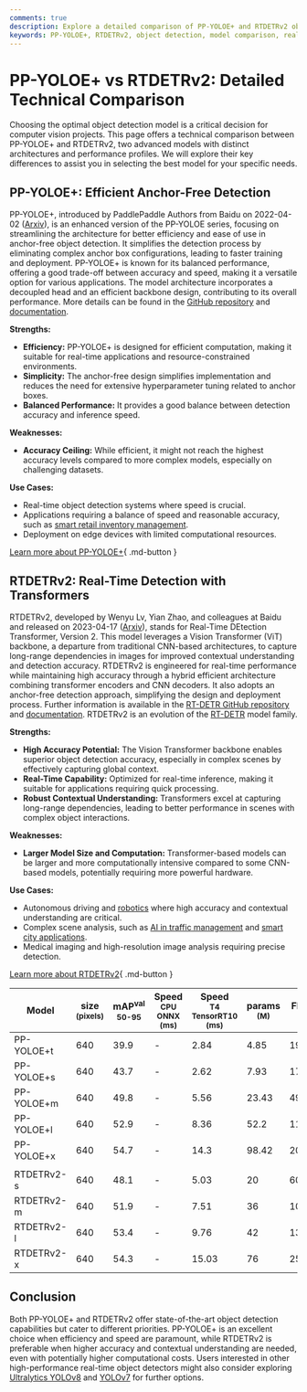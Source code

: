 ```yaml
---
comments: true
description: Explore a detailed comparison of PP-YOLOE+ and RTDETRv2 object detection models, analyzing performance, accuracy, and use cases to guide your decision.
keywords: PP-YOLOE+, RTDETRv2, object detection, model comparison, real-time detection, anchor-free detection, transformers, ultralytics, computer vision
---
```


# PP-YOLOE+ vs RTDETRv2: Detailed Technical Comparison

Choosing the optimal object detection model is a critical decision for computer vision projects. This page offers a technical comparison between PP-YOLOE+ and RTDETRv2, two advanced models with distinct architectures and performance profiles. We will explore their key differences to assist you in selecting the best model for your specific needs.

<script async src="https://cdn.jsdelivr.net/npm/chart.js"></script>
<script defer src="../../javascript/benchmark.js"></script>

<canvas id="modelComparisonChart" width="1024" height="400" active-models='["PP-YOLOE+", "RTDETRv2"]'></canvas>

## PP-YOLOE+: Efficient Anchor-Free Detection

PP-YOLOE+, introduced by PaddlePaddle Authors from Baidu on 2022-04-02 ([Arxiv](https://arxiv.org/abs/2203.16250)), is an enhanced version of the PP-YOLOE series, focusing on streamlining the architecture for better efficiency and ease of use in anchor-free object detection. It simplifies the detection process by eliminating complex anchor box configurations, leading to faster training and deployment. PP-YOLOE+ is known for its balanced performance, offering a good trade-off between accuracy and speed, making it a versatile option for various applications. The model architecture incorporates a decoupled head and an efficient backbone design, contributing to its overall performance. More details can be found in the [GitHub repository](https://github.com/PaddlePaddle/PaddleDetection/) and [documentation](https://github.com/PaddlePaddle/PaddleDetection/blob/release/2.8.1/configs/ppyoloe/README.md).

**Strengths:**

- **Efficiency:** PP-YOLOE+ is designed for efficient computation, making it suitable for real-time applications and resource-constrained environments.
- **Simplicity:** The anchor-free design simplifies implementation and reduces the need for extensive hyperparameter tuning related to anchor boxes.
- **Balanced Performance:** It provides a good balance between detection accuracy and inference speed.

**Weaknesses:**

- **Accuracy Ceiling:** While efficient, it might not reach the highest accuracy levels compared to more complex models, especially on challenging datasets.

**Use Cases:**

- Real-time object detection systems where speed is crucial.
- Applications requiring a balance of speed and reasonable accuracy, such as [smart retail inventory management](https://www.ultralytics.com/blog/ai-for-smarter-retail-inventory-management).
- Deployment on edge devices with limited computational resources.

[Learn more about PP-YOLOE+](https://github.com/PaddlePaddle/PaddleDetection/blob/release/2.8.1/configs/ppyoloe/README.md){ .md-button }

## RTDETRv2: Real-Time Detection with Transformers

RTDETRv2, developed by Wenyu Lv, Yian Zhao, and colleagues at Baidu and released on 2023-04-17 ([Arxiv](https://arxiv.org/abs/2304.08069)), stands for Real-Time DEtection Transformer, Version 2. This model leverages a Vision Transformer (ViT) backbone, a departure from traditional CNN-based architectures, to capture long-range dependencies in images for improved contextual understanding and detection accuracy. RTDETRv2 is engineered for real-time performance while maintaining high accuracy through a hybrid efficient architecture combining transformer encoders and CNN decoders. It also adopts an anchor-free detection approach, simplifying the design and deployment process. Further information is available in the [RT-DETR GitHub repository](https://github.com/lyuwenyu/RT-DETR/tree/main/rtdetrv2_pytorch) and [documentation](https://github.com/lyuwenyu/RT-DETR/tree/main/rtdetrv2_pytorch#readme). RTDETRv2 is an evolution of the [RT-DETR](https://docs.ultralytics.com/models/rtdetr/) model family.

**Strengths:**

- **High Accuracy Potential:** The Vision Transformer backbone enables superior object detection accuracy, especially in complex scenes by effectively capturing global context.
- **Real-Time Capability:** Optimized for real-time inference, making it suitable for applications requiring quick processing.
- **Robust Contextual Understanding:** Transformers excel at capturing long-range dependencies, leading to better performance in scenes with complex object interactions.

**Weaknesses:**

- **Larger Model Size and Computation:** Transformer-based models can be larger and more computationally intensive compared to some CNN-based models, potentially requiring more powerful hardware.

**Use Cases:**

- Autonomous driving and [robotics](https://www.ultralytics.com/blog/from-algorithms-to-automation-ais-role-in-robotics) where high accuracy and contextual understanding are critical.
- Complex scene analysis, such as [AI in traffic management](https://www.ultralytics.com/blog/ai-in-traffic-management-from-congestion-to-coordination) and [smart city applications](https://www.ultralytics.com/blog/computer-vision-ai-in-smart-cities).
- Medical imaging and high-resolution image analysis requiring precise detection.

[Learn more about RTDETRv2](https://docs.ultralytics.com/models/rtdetr/){ .md-button }

| Model      | size<br><sup>(pixels) | mAP<sup>val<br>50-95 | Speed<br><sup>CPU ONNX<br>(ms) | Speed<br><sup>T4 TensorRT10<br>(ms) | params<br><sup>(M) | FLOPs<br><sup>(B) |
| ---------- | --------------------- | -------------------- | ------------------------------ | ----------------------------------- | ------------------ | ----------------- |
| PP-YOLOE+t | 640                   | 39.9                 | -                              | 2.84                                | 4.85               | 19.15             |
| PP-YOLOE+s | 640                   | 43.7                 | -                              | 2.62                                | 7.93               | 17.36             |
| PP-YOLOE+m | 640                   | 49.8                 | -                              | 5.56                                | 23.43              | 49.91             |
| PP-YOLOE+l | 640                   | 52.9                 | -                              | 8.36                                | 52.2               | 110.07            |
| PP-YOLOE+x | 640                   | 54.7                 | -                              | 14.3                                | 98.42              | 206.59            |
|            |                       |                      |                                |                                     |                    |                   |
| RTDETRv2-s | 640                   | 48.1                 | -                              | 5.03                                | 20                 | 60                |
| RTDETRv2-m | 640                   | 51.9                 | -                              | 7.51                                | 36                 | 100               |
| RTDETRv2-l | 640                   | 53.4                 | -                              | 9.76                                | 42                 | 136               |
| RTDETRv2-x | 640                   | 54.3                 | -                              | 15.03                               | 76                 | 259               |

## Conclusion

Both PP-YOLOE+ and RTDETRv2 offer state-of-the-art object detection capabilities but cater to different priorities. PP-YOLOE+ is an excellent choice when efficiency and speed are paramount, while RTDETRv2 is preferable when higher accuracy and contextual understanding are needed, even with potentially higher computational costs. Users interested in other high-performance real-time object detectors might also consider exploring [Ultralytics YOLOv8](https://docs.ultralytics.com/models/yolov8/) and [YOLOv7](https://docs.ultralytics.com/models/yolov7/) for further options.

